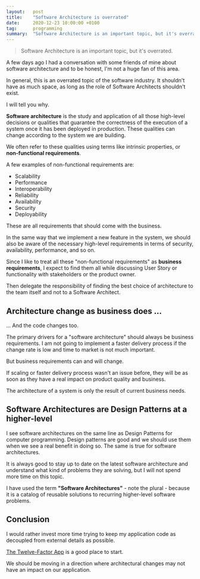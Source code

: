 ```yaml
---
layout:   post
title:    "Software Architecture is overrated"
date:     2020-12-23 10:00:00 +0100
tag:      programming
summary:  "Software Architecture is an important topic, but it's overrated."
---
```


> Software Architecture is an important topic, but it's overrated.

A few days ago I had a conversation with some friends of mine about software architecture and to be honest, I'm not a huge fan of this area.

In general, this is an overrated topic of the software industry. It shouldn't have as much space, as long as the role of Software Architects shouldn't exist.

I will tell you why.

**Software architecture** is the study and application of all those high-level decisions or qualities that guarantee the correctness of the execution of a system once it has been deployed in production. These qualities can change according to the system we are building.

We often refer to these qualities using terms like intrinsic properties, or **non-functional requirements**.

A few examples of non-functional requirements are:

- Scalability
- Performance
- Interoperability
- Reliability
- Availability
- Security
- Deployability

These are all requirements that should come with the business.

In the same way that we implement a new feature in the system, we should also be aware of the necessary high-level requirements in terms of security, availability, performance, and so on.

Since I like to treat all these "non-functional requirements" as **business requirements**, I expect to find them all while discussing User Story or functionality with stakeholders or the product owner.

Then delegate the responsibility of finding the best choice of architecture to the team itself and not to a Software Architect.

## Architecture change as business does ...

... And the code changes too.

The primary drivers for a "software architecture" should always be business requirements. I am not going to implement a faster delivery process if the change rate is low and time to market is not much important.

But business requirements can and will change.

If scaling or faster delivery process wasn't an issue before, they will be as soon as they have a real impact on product quality and business.

The architecture of a system is only the result of current business needs.

## Software Architectures are Design Patterns at a higher-level

I see software architectures on the same line as Design Patterns for computer programming. Design patterns are good and we should use them when we see a real benefit in doing so. The same is true for software architectures.

It is always good to stay up to date on the latest software architecture and understand what kind of problems they are solving, but I will not spend more time on this topic.

I have used the term **"Software Architectures"** - note the plural - because it is a catalog of reusable solutions to recurring higher-level software problems.

## Conclusion

I would rather invest more time trying to keep my application code as decoupled from external details as possible.

[The Twelve-Factor App](https://12factor.net/) is a good place to start.

We should be moving in a direction where architectural changes may not have an impact on our application.
